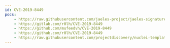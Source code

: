 ```yaml
---
id: CVE-2019-8449
pocs:
    - https://raw.githubusercontent.com/jaeles-project/jaeles-signatures/master/cves/jira-info-leak-cve-2019-8449.yaml
    - https://gitlab.com/r0lh/CVE-2019-8449
    - https://github.com/mufeedvh/CVE-2019-8449
    - https://github.com/r0lh/CVE-2019-8449
    - https://raw.githubusercontent.com/projectdiscovery/nuclei-templates/master/cves/CVE-2019-8449.yaml
---
```

